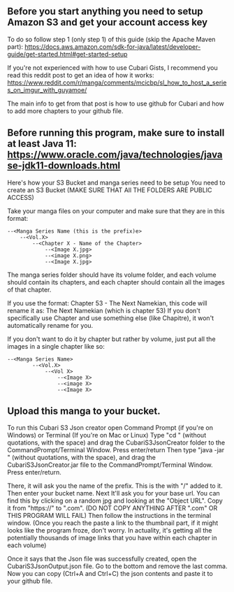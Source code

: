 ## Before you start anything you need to setup Amazon S3 and get your account access key
To do so follow step 1 (only step 1) of this guide (skip the Apache Maven part): https://docs.aws.amazon.com/sdk-for-java/latest/developer-guide/get-started.html#get-started-setup


If you're not experienced with how to use Cubari Gists, I recommend you read this reddit post to get an idea of how it works: https://www.reddit.com/r/manga/comments/mcicbp/sl_how_to_host_a_series_on_imgur_with_guyamoe/

The main info to get from that post is how to use github for Cubari and how to add more chapters to your github file. 

## Before running this program, make sure to install at least Java 11: https://www.oracle.com/java/technologies/javase-jdk11-downloads.html
Here's how your S3 Bucket and manga series need to be setup
You need to create an S3 Bucket (MAKE SURE THAT All THE FOLDERS ARE PUBLIC ACCESS)

Take your manga files on your computer and make sure that they are in this format:
```
--<Manga Series Name (this is the prefix)e>
	--<Vol.X>
		--<Chapter X - Name of the Chapter>
			--<Image X.jpg>
			--<image X.png>
			--<Image X.jpg>
```


The manga series folder should have its volume folder, and each volume should contain its chapters, and each chapter should contain all the images of that chapter.

If you use the format: Chapter 53 - The Next Namekian, this code will rename it as: The Next Namekian (which is chapter 53)
If you don't specifically use Chapter and use something else (like Chapitre), it won't automatically rename for you.

If you don't want to do it by chapter but rather by volume, just put all the images in a single chapter like so:
```
--<Manga Series Name>
		--<Vol.X>
			--<Vol X>
				--<Image X>
				--<image X>
				--<Image X>
```

## Upload this manga to your bucket.

To run this Cubari S3 Json creator open Command Prompt (if you're on Windows) or Terminal (If you're on Mac or Linux)
Type "cd " (without quotations, with the space) and  drag the CubariS3JsonCreator folder to the CommandPrompt/Terminal Window. Press enter/return
Then type "java -jar " (without quotations, with the space), and drag the CubariS3JsonCreator.jar file to the CommandPrompt/Terminal Window. Press enter/return.

There, it will ask you the name of the prefix. This is the <Manga Series Name> with "/" added to it.
Then enter your bucket name.
Next It'll ask you for your base url. You can find this by clicking on a random jpg and looking at the "Object URL". Copy it from "https://" to ".com". (DO NOT COPY ANYTHING AFTER ".com" OR THIS PROGRAM WILL FAIL)
Then follow the instructions in the terminal window. 
(Once you reach the paste a link to the thumbnail part, if it might looks like the program froze, don't worry. In actuality, it's getting all the potentially thousands of image links that you have within each chapter in each volume)

Once it says that the Json file was successfully created, open the CubariS3JsonOutput.json file.
Go to the bottom and remove the last comma.
Now you can copy (Ctrl+A and Ctrl+C) the json contents and paste it to your github file.
